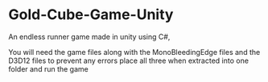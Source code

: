 # Gold-Cube-Game-Unity
An endless runner game made in unity using C#, 

You will need the game files along with the MonoBleedingEdge files and the D3D12 files to prevent any errors 
place all three when extracted into one folder and run the game
